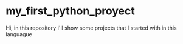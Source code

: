 # my_first_python_proyect
Hi, in this repository I'll show some projects that I started with in this languague
